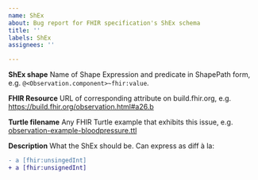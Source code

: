 ```yaml
---
name: ShEx
about: Bug report for FHIR specification's ShEx schema
title: ''
labels: ShEx
assignees: ''

---
```


**ShEx shape**
Name of Shape Expression and predicate in ShapePath form, e.g. `@<Observation.component>~fhir:value`.

**FHIR Resource**
URL of corresponding attribute on build.fhir.org, e.g. https://build.fhir.org/observation.html#a26.b

**Turtle filename**
Any FHIR Turtle example that exhibits this issue, e.g. [observation-example-bloodpressure.ttl](https://build.fhir.org/observation-example-bloodpressure.ttl.html)

**Description**
What the ShEx should be. Can express as diff à la:
``` diff
- a [fhir:unsingedInt]
+ a [fhir:unsignedInt]
```
